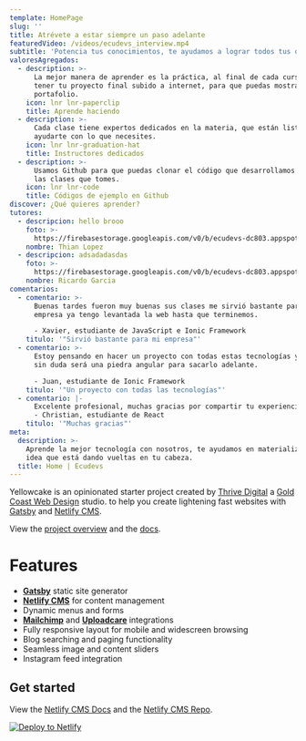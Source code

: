 ```yaml
---
template: HomePage
slug: ''
title: Atrévete a estar siempre un paso adelante
featuredVideo: /videos/ecudevs_interview.mp4
subtitle: 'Potencia tus conocimientos, te ayudamos a lograr todos tus objetivos.'
valoresAgregados:
  - description: >-
      La mejor manera de aprender es la práctica, al final de cada curso vas a
      tener tu proyecto final subido a internet, para que puedas mostrarlo como
      portafolio.
    icon: lnr lnr-paperclip
    title: Aprende haciendo
  - description: >-
      Cada clase tiene expertos dedicados en la materia, que están listos para
      ayudarte con lo que necesites.
    icon: lnr lnr-graduation-hat
    title: Instructores dedicados
  - description: >-
      Usamos Github para que puedas clonar el código que desarrollamos en todas
      las clases que tomes.
    icon: lnr lnr-code
    title: Códigos de ejemplo en Github
discover: ¿Qué quieres aprender?
tutores:
  - descripcion: hello brooo
    foto: >-
      https://firebasestorage.googleapis.com/v0/b/ecudevs-dc803.appspot.com/o/foto-temas%2Fportada_js.png?alt=media&token=494eac15-f9a1-4e4f-80d4-568793f5a027
    nombre: Thian Lopez
  - descripcion: adsadadasdas
    foto: >-
      https://firebasestorage.googleapis.com/v0/b/ecudevs-dc803.appspot.com/o/foto-temas%2Fportada_js.png?alt=media&token=494eac15-f9a1-4e4f-80d4-568793f5a027
    nombre: Ricardo Garcia
comentarios:
  - comentario: >-
      Buenas tardes fueron muy buenas sus clases me sirvió bastante para mi
      empresa ya tengo levantada la web hasta que terminemos.

      - Xavier, estudiante de JavaScript e Ionic Framework
    titulo: '"Sirvió bastante para mi empresa"'
  - comentario: >-
      Estoy pensando en hacer un proyecto con todas estas tecnologías y su curso
      sin duda será una piedra angular para sacarlo adelante.

      - Juan, estudiante de Ionic Framework
    titulo: '"Un proyecto con todas las tecnologías"'
  - comentario: |-
      Excelente profesional, muchas gracias por compartir tu experiencia.
      - Christian, estudiante de React
    titulo: '"Muchas gracias"'
meta:
  description: >-
    Aprende la mejor tecnología con nosotros, te ayudamos en materializar la
    idea que está dando vueltas en tu cabeza.
  title: Home | Ecudevs
---
```

Yellowcake is an opinionated starter project created by [Thrive Digital](https://thriveweb.com.au/) a [Gold Coast Web Design](https://thriveweb.com.au/) studio. to help you create lightening fast websites with [Gatsby](https://gatsbyjs.org) and [Netlify CMS](https://netlifycms.org).

View the [project overview](https://thriveweb.com.au/the-lab/yellowcake-gatsby-react-js-starter-project/) and the [docs](https://github.com/thriveweb/yellowcake/blob/master/README.md).

# Features

* **[Gatsby](https://gatsbyjs.org)** static site generator
* **[Netlify CMS](https://github.com/netlify/netlify-cms)** for content management
* Dynamic menus and forms
* **[Mailchimp](http://mailchimp.com)** and **[Uploadcare](https://uploadcare.com)** integrations
* Fully responsive layout for mobile and widescreen browsing
* Blog searching and paging functionality
* Seamless image and content sliders
* Instagram feed integration

## Get started

View the [Netlify CMS Docs](https://www.netlifycms.org/docs/) and the [Netlify CMS Repo](https://github.com/netlify/netlify-cms).

[![Deploy to Netlify](https://www.netlify.com/img/deploy/button.svg)](https://app.netlify.com/start/deploy?repository=https://github.com/thriveweb/yellowcake&stack=cms)
